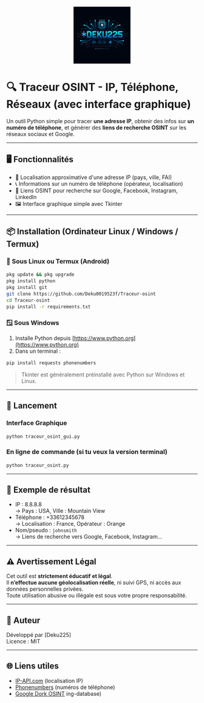 
<p align="center">
  <img src="https://raw.githubusercontent.com/Deku0019523f/Traceur-osint/main/logo.png" width="150" alt="Logo OSINT">
</p>


# 🔍 Traceur OSINT - IP, Téléphone, Réseaux (avec interface graphique)

Un outil Python simple pour tracer **une adresse IP**, obtenir des infos sur **un numéro de téléphone**, et générer des **liens de recherche OSINT** sur les réseaux sociaux et Google.

---

## 🖥️ Fonctionnalités

- 📍 Localisation approximative d'une adresse IP (pays, ville, FAI)
- 📞 Informations sur un numéro de téléphone (opérateur, localisation)
- 🔎 Liens OSINT pour recherche sur Google, Facebook, Instagram, LinkedIn
- 🖼️ Interface graphique simple avec Tkinter

---

## 📦 Installation (Ordinateur Linux / Windows / Termux)

### 🐧 Sous Linux ou Termux (Android)

```bash
pkg update && pkg upgrade
pkg install python
pkg install git
git clone https://github.com/Deku0019523f/Traceur-osint
cd Traceur-osint
pip install -r requirements.txt
```

### 🪟 Sous Windows

1. Installe Python depuis [https://www.python.org](https://www.python.org)
2. Dans un terminal :

```bash
pip install requests phonenumbers
```

> Tkinter est généralement préinstallé avec Python sur Windows et Linux.

---

## 🚀 Lancement

### Interface Graphique

```bash
python traceur_osint_gui.py
```

### En ligne de commande (si tu veux la version terminal)

```bash
python traceur_osint.py
```

---

## 📝 Exemple de résultat

- IP : 8.8.8.8  
  → Pays : USA, Ville : Mountain View  
- Téléphone : +33612345678  
  → Localisation : France, Opérateur : Orange  
- Nom/pseudo : `johnsmith`  
  → Liens de recherche vers Google, Facebook, Instagram...

---

## ⚠️ Avertissement Légal

Cet outil est **strictement éducatif et légal**.  
Il **n’effectue aucune géolocalisation réelle**, ni suivi GPS, ni accès aux données personnelles privées.  
Toute utilisation abusive ou illégale est sous votre propre responsabilité.

---

## 👤 Auteur

Développé par [Deku225]  
Licence : MIT

---

## 🌐 Liens utiles

- [IP-API.com](http://ip-api.com) (localisation IP)
- [Phonenumbers](https://pypi.org/project/phonenumbers/) (numéros de téléphone)
- [Google Dork OSINT](https://www.exploit-db.com/google-hacking-database)
ing-database)
